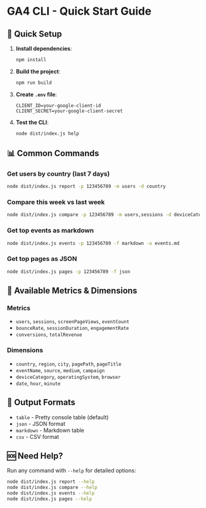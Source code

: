 # GA4 CLI - Quick Start Guide

## 🚀 Quick Setup

1. **Install dependencies**:
   ```bash
   npm install
   ```

2. **Build the project**:
   ```bash
   npm run build
   ```

3. **Create `.env` file**:
   ```env
   CLIENT_ID=your-google-client-id
   CLIENT_SECRET=your-google-client-secret
   ```

4. **Test the CLI**:
   ```bash
   node dist/index.js help
   ```

## 📊 Common Commands

### Get users by country (last 7 days)
```bash
node dist/index.js report -p 123456789 -m users -d country
```

### Compare this week vs last week
```bash
node dist/index.js compare -p 123456789 -m users,sessions -d deviceCategory
```

### Get top events as markdown
```bash
node dist/index.js events -p 123456789 -f markdown -o events.md
```

### Get top pages as JSON
```bash
node dist/index.js pages -p 123456789 -f json
```

## 🔧 Available Metrics & Dimensions

### Metrics
- `users`, `sessions`, `screenPageViews`, `eventCount`
- `bounceRate`, `sessionDuration`, `engagementRate`
- `conversions`, `totalRevenue`

### Dimensions
- `country`, `region`, `city`, `pagePath`, `pageTitle`
- `eventName`, `source`, `medium`, `campaign`
- `deviceCategory`, `operatingSystem`, `browser`
- `date`, `hour`, `minute`

## 📁 Output Formats

- `table` - Pretty console table (default)
- `json` - JSON format
- `markdown` - Markdown table
- `csv` - CSV format

## 🆘 Need Help?

Run any command with `--help` for detailed options:
```bash
node dist/index.js report --help
node dist/index.js compare --help
node dist/index.js events --help
node dist/index.js pages --help
```
